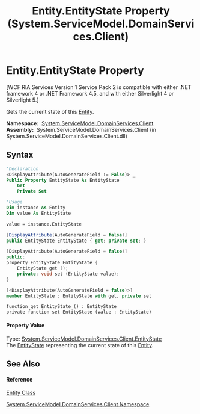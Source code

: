 ﻿---
title: Entity.EntityState Property  (System.ServiceModel.DomainServices.Client)
TOCTitle: EntityState Property
ms:assetid: P:System.ServiceModel.DomainServices.Client.Entity.EntityState
ms:mtpsurl: https://msdn.microsoft.com/en-us/library/system.servicemodel.domainservices.client.entity.entitystate(v=VS.91)
ms:contentKeyID: 28754665
ms.date: 01/27/2012
mtps_version: v=VS.91
f1_keywords:
- System.ServiceModel.DomainServices.Client.Entity.EntityState
- System.ServiceModel.DomainServices.Client.Entity.get_EntityState
- System.ServiceModel.DomainServices.Client.Entity.set_EntityState
dev_langs:
- CSharp
- JScript
- VB
- FSharp
- c++
api_location:
- System.ServiceModel.DomainServices.Client.dll
api_name:
- System.ServiceModel.DomainServices.Client.Entity.EntityState
- System.ServiceModel.DomainServices.Client.Entity.get_EntityState
- System.ServiceModel.DomainServices.Client.Entity.set_EntityState
api_type:
- Managed
topic_type:
- apiref
- kbSyntax
product_family_name: VS
ROBOTS: INDEX,FOLLOW
---

# Entity.EntityState Property

\[WCF RIA Services Version 1 Service Pack 2 is compatible with either .NET framework 4 or .NET Framework 4.5, and with either Silverlight 4 or Silverlight 5.\]

Gets the current state of this [Entity](ff422907\(v=vs.91\).md).

**Namespace:**  [System.ServiceModel.DomainServices.Client](ff422479\(v=vs.91\).md)  
**Assembly:**  System.ServiceModel.DomainServices.Client (in System.ServiceModel.DomainServices.Client.dll)

## Syntax

``` vb
'Declaration
<DisplayAttribute(AutoGenerateField := False)> _
Public Property EntityState As EntityState
    Get
    Private Set
```

``` vb
'Usage
Dim instance As Entity
Dim value As EntityState

value = instance.EntityState
```

``` csharp
[DisplayAttribute(AutoGenerateField = false)]
public EntityState EntityState { get; private set; }
```

``` c++
[DisplayAttribute(AutoGenerateField = false)]
public:
property EntityState EntityState {
    EntityState get ();
    private: void set (EntityState value);
}
```

``` fsharp
[<DisplayAttribute(AutoGenerateField = false)>]
member EntityState : EntityState with get, private set
```

``` jscript
function get EntityState () : EntityState
private function set EntityState (value : EntityState)
```

#### Property Value

Type: [System.ServiceModel.DomainServices.Client.EntityState](ff423075\(v=vs.91\).md)  
The [EntityState](ff423075\(v=vs.91\).md) representing the current state of this [Entity](ff422907\(v=vs.91\).md).  

## See Also

#### Reference

[Entity Class](ff422907\(v=vs.91\).md)

[System.ServiceModel.DomainServices.Client Namespace](ff422479\(v=vs.91\).md)


